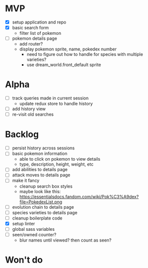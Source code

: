 # MVP

- [x] setup application and repo
- [x] basic search form
  - filter list of pokemon
- [ ] pokemon details page
  - add router?
  - display pokemon sprite, name, pokedex number
    - need to figure out how to handle for species with multiple varieties?
    - use dream_world.front_default sprite

# Alpha

- [ ] track queries made in current session
  - update redux store to handle history
- [ ] add history view
- [ ] re-visit old searches

# Backlog

- [ ] persist history across sessions
- [ ] basic pokemon information
  - able to click on pokemon to view details
  - type, description, height, weight, etc
- [ ] add abilities to details page
- [ ] attack moves to details page
- [ ] make it fancy
  - cleanup search box styles
  - maybe look like this: https://essentialsdocs.fandom.com/wiki/Pok%C3%A9dex?file=PokedexList.png
- [ ] evolution chain to details page
- [ ] species varieties to details page
- [ ] cleanup boilerplate code
- [x] setup linter
- [ ] global sass variables
- [ ] seen/owned counter?
  - blur names until viewed? then count as seen?

# Won't do
